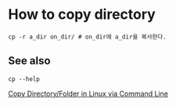 # How to copy directory

    cp -r a_dir on_dir/ # on_dir에 a_dir을 복사한다.

## See also

    cp --help
    
[Copy Directory/Folder in Linux via Command Line](https://www.webservertalk.com/copy-directory-folder-linux-cmd)

